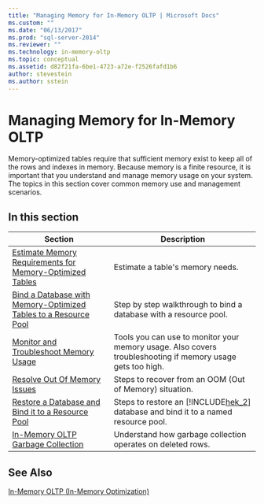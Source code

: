 ```yaml
---
title: "Managing Memory for In-Memory OLTP | Microsoft Docs"
ms.custom: ""
ms.date: "06/13/2017"
ms.prod: "sql-server-2014"
ms.reviewer: ""
ms.technology: in-memory-oltp
ms.topic: conceptual
ms.assetid: d82f21fa-6be1-4723-a72e-f2526fafd1b6
author: stevestein
ms.author: sstein
---
```

# Managing Memory for In-Memory OLTP
  Memory-optimized tables require that sufficient memory exist to keep all of the rows and indexes in memory. Because memory is a finite resource, it is important that you understand and manage memory usage on your system. The topics in this section cover common memory use and management scenarios.  
  
## In this section  
  
|Section|Description|  
|-------------|-----------------|  
|[Estimate Memory Requirements for Memory-Optimized Tables](../relational-databases/in-memory-oltp/memory-optimized-tables.md)|Estimate a table's memory needs.|  
|[Bind a Database with Memory-Optimized Tables to a Resource Pool](../relational-databases/in-memory-oltp/bind-a-database-with-memory-optimized-tables-to-a-resource-pool.md)|Step by step walkthrough to bind a database with a resource pool.|  
|[Monitor and Troubleshoot Memory Usage](../relational-databases/in-memory-oltp/monitor-and-troubleshoot-memory-usage.md)|Tools you can use to monitor your memory usage. Also covers troubleshooting if memory usage gets too high.|  
|[Resolve Out Of Memory Issues](../relational-databases/in-memory-oltp/resolve-out-of-memory-issues.md)|Steps to recover from an OOM (Out of Memory) situation.|  
|[Restore a Database and Bind it to a Resource Pool](../relational-databases/in-memory-oltp/restore-a-database-and-bind-it-to-a-resource-pool.md)|Steps to restore an [!INCLUDE[hek_2](../includes/hek-2-md.md)] database and bind it to a named resource pool.|  
|[In-Memory OLTP Garbage Collection](../relational-databases/in-memory-oltp/in-memory-oltp-garbage-collection.md)|Understand how garbage collection operates on deleted rows.|  
  
## See Also  
 [In-Memory OLTP &#40;In-Memory Optimization&#41;](../relational-databases/in-memory-oltp/in-memory-oltp-in-memory-optimization.md)  
  
  
